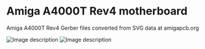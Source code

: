 # Amiga A4000T Rev4 motherboard
Amiga A4000T Rev4 Gerber files converted from SVG data at amigapcb.org

![Image description](https://i.postimg.cc/bNdgp9QB/A4000-TRev4-top.png)
![Image description](https://i.postimg.cc/zBgLx3Wp/A4000-TRev4-bottom.png)
